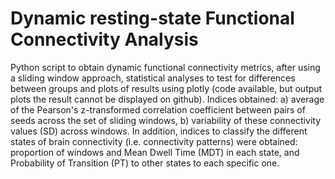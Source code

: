 # Dynamic resting-state Functional Connectivity Analysis

Python script to obtain dynamic functional connectivity metrics, after using a sliding window approach, statistical analyses to test for differences between groups and 
plots of results using plotly (code available, but output plots the result cannot be displayed on github). Indices obtained: a) average of the Pearson's z-transformed 
correlation coefficient between pairs of seeds across the set of sliding windows, b) variability of these connectivity values (SD) across windows. 
In addition, indices to classify the different states of brain connectivity (i.e. connectivity patterns) were obtained: proportion of windows and Mean Dwell Time (MDT) 
in each state, and Probability of Transition (PT) to other states to each specific one. 
